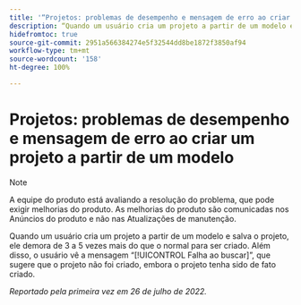 ```yaml
---
title: '“Projetos: problemas de desempenho e mensagem de erro ao criar um projeto a partir de um modelo.”'
description: “Quando um usuário cria um projeto a partir de um modelo e salva o projeto, ele demora de 3 a 5 vezes mais do que o normal para ser criado. Além disso, o usuário vê a mensagem Falha ao buscar, que sugere que o projeto não foi criado, embora o projeto tenha sido de fato criado.”
hidefromtoc: true
source-git-commit: 2951a566384274e5f32544dd8be1872f3850af94
workflow-type: tm+mt
source-wordcount: '158'
ht-degree: 100%

---
```



# Projetos: problemas de desempenho e mensagem de erro ao criar um projeto a partir de um modelo

>[!NOTE]
>
>A equipe do produto está avaliando a resolução do problema, que pode exigir melhorias do produto. As melhorias do produto são comunicadas nos Anúncios do produto e não nas Atualizações de manutenção.

Quando um usuário cria um projeto a partir de um modelo e salva o projeto, ele demora de 3 a 5 vezes mais do que o normal para ser criado. Além disso, o usuário vê a mensagem “[!UICONTROL Falha ao buscar]”, que sugere que o projeto não foi criado, embora o projeto tenha sido de fato criado.

_Reportado pela primeira vez em 26 de julho de 2022._

